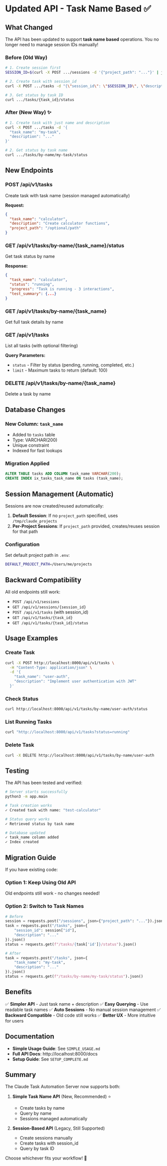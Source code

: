 # Updated API - Task Name Based ✅

## What Changed

The API has been updated to support **task name based** operations. You no longer need to manage session IDs manually!

### Before (Old Way)
```bash
# 1. Create session first
SESSION_ID=$(curl -X POST .../sessions -d '{"project_path": "..."}' | jq -r '.id')

# 2. Create task with session_id
curl -X POST .../tasks -d "{\"session_id\": \"$SESSION_ID\", \"description\": \"...\"}"

# 3. Get status by task ID
curl .../tasks/{task_id}/status
```

### After (New Way) ✨
```bash
# 1. Create task with just name and description
curl -X POST .../tasks -d '{
  "task_name": "my-task",
  "description": "..."
}'

# 2. Get status by task name
curl .../tasks/by-name/my-task/status
```

## New Endpoints

### POST /api/v1/tasks
Create task with task name (session managed automatically)

**Request:**
```json
{
  "task_name": "calculator",
  "description": "Create calculator functions",
  "project_path": "/optional/path"
}
```

### GET /api/v1/tasks/by-name/{task_name}/status
Get task status by name

**Response:**
```json
{
  "task_name": "calculator",
  "status": "running",
  "progress": "Task is running - 3 interactions",
  "test_summary": {...}
}
```

### GET /api/v1/tasks/by-name/{task_name}
Get full task details by name

### GET /api/v1/tasks
List all tasks (with optional filtering)

**Query Parameters:**
- `status` - Filter by status (pending, running, completed, etc.)
- `limit` - Maximum tasks to return (default: 100)

### DELETE /api/v1/tasks/by-name/{task_name}
Delete a task by name

## Database Changes

### New Column: `task_name`
- Added to `tasks` table
- Type: VARCHAR(200)
- Unique constraint
- Indexed for fast lookups

### Migration Applied
```sql
ALTER TABLE tasks ADD COLUMN task_name VARCHAR(200);
CREATE INDEX ix_tasks_task_name ON tasks (task_name);
```

## Session Management (Automatic)

Sessions are now created/reused automatically:

1. **Default Session**: If no `project_path` specified, uses `/tmp/claude_projects`
2. **Per-Project Sessions**: If `project_path` provided, creates/reuses session for that path

### Configuration

Set default project path in `.env`:
```bash
DEFAULT_PROJECT_PATH=/Users/me/projects
```

## Backward Compatibility

All old endpoints still work:
- `POST /api/v1/sessions`
- `GET /api/v1/sessions/{session_id}`
- `POST /api/v1/tasks` (with session_id)
- `GET /api/v1/tasks/{task_id}`
- `GET /api/v1/tasks/{task_id}/status`

## Usage Examples

### Create Task
```bash
curl -X POST http://localhost:8000/api/v1/tasks \
  -H "Content-Type: application/json" \
  -d '{
    "task_name": "user-auth",
    "description": "Implement user authentication with JWT"
  }'
```

### Check Status
```bash
curl http://localhost:8000/api/v1/tasks/by-name/user-auth/status
```

### List Running Tasks
```bash
curl "http://localhost:8000/api/v1/tasks?status=running"
```

### Delete Task
```bash
curl -X DELETE http://localhost:8000/api/v1/tasks/by-name/user-auth
```

## Testing

The API has been tested and verified:

```bash
# Server starts successfully
python3 -m app.main

# Task creation works
✓ Created task with name: "test-calculator"

# Status query works
✓ Retrieved status by task name

# Database updated
✓ task_name column added
✓ Index created
```

## Migration Guide

If you have existing code:

### Option 1: Keep Using Old API
Old endpoints still work - no changes needed!

### Option 2: Switch to Task Names
```python
# Before
session = requests.post("/sessions", json={"project_path": "..."}).json()
task = requests.post("/tasks", json={
    "session_id": session["id"],
    "description": "..."
}).json()
status = requests.get(f"/tasks/{task['id']}/status").json()

# After
task = requests.post("/tasks", json={
    "task_name": "my-task",
    "description": "..."
}).json()
status = requests.get(f"/tasks/by-name/my-task/status").json()
```

## Benefits

✅ **Simpler API** - Just task name + description
✅ **Easy Querying** - Use readable task names
✅ **Auto Sessions** - No manual session management
✅ **Backward Compatible** - Old code still works
✅ **Better UX** - More intuitive for users

## Documentation

- **Simple Usage Guide**: See `SIMPLE_USAGE.md`
- **Full API Docs**: http://localhost:8000/docs
- **Setup Guide**: See `SETUP_COMPLETE.md`

## Summary

The Claude Task Automation Server now supports both:

1. **Simple Task Name API** (New, Recommended) ⭐
   - Create tasks by name
   - Query by name
   - Sessions managed automatically

2. **Session-Based API** (Legacy, Still Supported)
   - Create sessions manually
   - Create tasks with session_id
   - Query by task ID

Choose whichever fits your workflow! 🚀
